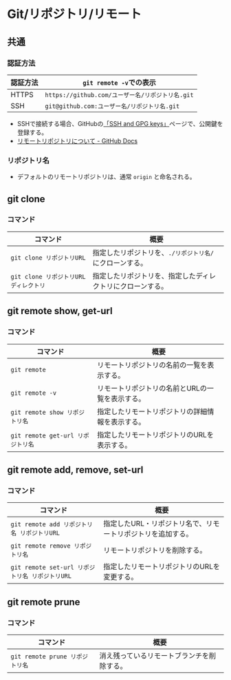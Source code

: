 # Git/リポジトリ/リモート

## 共通

### 認証方法

| 認証方法 | `git remote -v`での表示                          |
| -------- | ------------------------------------------------ |
| HTTPS    | `https://github.com/ユーザー名/リポジトリ名.git` |
| SSH      | `git@github.com:ユーザー名/リポジトリ名.git`     |

- SSHで接続する場合、GitHubの[「SSH and GPG keys」](https://github.com/settings/keys)ページで、公開鍵を登録する。
- [リモートリポジトリについて - GitHub Docs](https://docs.github.com/ja/get-started/getting-started-with-git/about-remote-repositories)

### リポジトリ名

- デフォルトのリモートリポジトリは、通常 `origin` と命名される。

## git clone

### コマンド

| コマンド                               | 概要                                                       |
| -------------------------------------- | ---------------------------------------------------------- |
| `git clone リポジトリURL`              | 指定したリポジトリを、`./リポジトリ名/`にクローンする。    |
| `git clone リポジトリURL ディレクトリ` | 指定したリポジトリを、指定したディレクトリにクローンする。 |

## git remote show, get-url

### コマンド

| コマンド                          | 概要                                             |
| --------------------------------- | ------------------------------------------------ |
| `git remote`                      | リモートリポジトリの名前の一覧を表示する。       |
| `git remote -v`                   | リモートリポジトリの名前とURLの一覧を表示する。  |
| `git remote show リポジトリ名`    | 指定したリモートリポジトリの詳細情報を表示する。 |
| `git remote get-url リポジトリ名` | 指定したリモートリポジトリのURLを表示する。      |

## git remote add, remove, set-url

### コマンド

| コマンド                                        | 概要                                                        |
| ----------------------------------------------- | ----------------------------------------------------------- |
| `git remote add リポジトリ名 リポジトリURL`     | 指定したURL・リポジトリ名で、リモートリポジトリを追加する。 |
| `git remote remove リポジトリ名`                | リモートリポジトリを削除する。                              |
| `git remote set-url リポジトリ名 リポジトリURL` | 指定したリモートリポジトリのURLを変更する。                 |

## git remote prune

### コマンド

| コマンド                        | 概要                                       |
| ------------------------------- | ------------------------------------------ |
| `git remote prune リポジトリ名` | 消え残っているリモートブランチを削除する。 |
